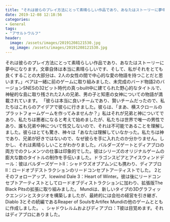 ```yaml
---
title: "それは彼らのプレイ方法にとって素晴らしい作品であり、あなたはストーリーに夢中になります。"
date: 2019-12-08 12:18:56
categories:
- General
tags:
- "アサルトウルフ"
header:
  image: /assets/images/20191208121530.jpg
  og_image: /assets/images/20191208121530.jpg
---
```


それは彼らのプレイ方法にとって素晴らしい作品であり、あなたはストーリーに夢中になります。文章自体は本当に素晴らしいです、そして、私がそれをとても良くすることの大部分は、2人の女性の間で中心的な愛の物語を持つことだと思います。」ペアは一緒に前のゲームに取り組みました、未完成のバード物語2のバージョンSNESの32ビット時代の真っbuilt中に建てられた野心的なタイトルで、神秘的な島に取り残された2人の兄弟、男の子と知恵の女神についての物語が満載されています。 「彼らは本当に良いチームであり、賢いチームだったので、私たちはこれらのアイデアで彼らに行きました。彼らは、「まあ、横スクロールのプラットフォームゲームを作ってみませんか？」私はそれが兄弟と神についてであり、私たちは悪者になると考えて始めましたが、私たちは世界で唯一の男性であり、誰も兄弟や神について性交しないので、それは不可能であることを理解しました。彼らはとても驚き、神々は「あなたは理解していなかった。私たちは神であり、兄弟が好きではないので、なぜ彼らを手に入れたのか分かりません。しかし、それは素晴らしいことがわかりました。バルダーズゲートとディアブロの両方でのクレメンツの仕事は印象的でした。彼はシリーズのオリジナルゲームの膨大な数のタイトルの制作を手伝いました。ドラゴンスピアとアイスウィンドデール：彼はバルダーズゲートII：シャドウズオブアムンにも携わり、ディアブロII：ロードオブデストラクションのリードコンセプトアーティストでした。 2とそのフォローアップ、Icewind Dale 3：Heart of Winter。彼は後にリードコンセプトアーティストとしてロードオブディストラクションに加わり、拡張版The Black Pitsの拡張に取り組みました。 Mundiは、新しいタイプの3Dグラフィックエンジンとスタジオを構築しましたが、最終的には会社の経営を引き継ぎ、Diablo 3とその続編であるReaper of SoulsをArtifex Mundiの他のゲームとともに作成しました。 、シャドウレルムおよびディアブロ：T彼は目覚めます。それはディアブロにありました。
